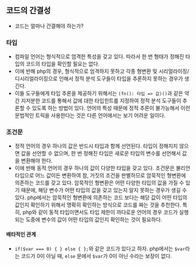 ## 코드의 간결성
- 코드는 얼마나 간결해야 하는가?

### 타입
- 컴파일 언어는 형식적으로 엄격한 특성을 갖고 있다. 따라서 한 번 형태가 정해진 타입의 코드의 타입을 확인할 필요는 없다.
- 이에 반해 php의 경우, 형식적으로 엄격하지 못하고 각종 형변환 및 시리얼라이징/디시리얼라이징으로 인해서 정적 분석 도구들이 타입을 추론하지 못하는 경우가 생긴다.
- 이들 도구들에게 타입 추론을 제공하기 위해서는 `(fn(): 타입 => 값)()`과 같은 약간 지저분한 코드를 통해서 값에 대한 타입힌트를 지정하여 정적 분석 도구들이 추론할 수 있도록 하는 방법이 있다. 언어의 특성 때문에 정적 추론이 불가능해서 이런 문법적인 트릭을 사용한다는 것은 다른 언어에서는 보기 어려운 일이다.

### 조건문
- 정적 언어의 경우 하나의 값은 반드시 타입과 함께 선언된다. 타입이 정해지지 않으면 값을 선언할 수 없으며, 한 번 정해진 타입은 새로운 타입의 변수를 선언해서 값을 변환해야 한다.
- 이에 반해 동적 언어의 경우 하나의 값이 다양한 타입을 갖고 있다. 조건문은 불리언 타입으로 어느 값이든 변환하여 참, 거짓의 조건을 판별하므로 암묵적인 형변환에 의존하는 코드를 갖고 있다. 암묵적인 형변환은 어떤 다양한 타입의 값을 가질 수 있기 때문에, 해당 변수가 어떤 타입의 값을 갖고 있는지 알지 못하는 경우가 생길 수 있다. php에서는 암묵적인 형변환에 의존하는 코드 보다는 해당 값이 어떤 타입의 값인지 확인하기 위해서 명확히 확인하는 방식으로 코드를 짜는 것을 추천한다. 특히, php와 같이 동적 타입이면서도 타입 제한이 까다로운 언어의 경우 코드가 실행되는 도중에 변수의 값이 어떤 타입의 값인지 확인하는 것이 필요하다.

#### 배타적인 관계
- `if($var === 0) { } else { };`와 같은 코드가 있다고 하자. php에서는 `$var`라는 코드가 0이 아닐 때, `else` 문에서 `$var`가 0이 아닌 수라는 보장이 없다.
